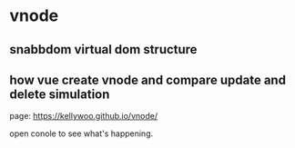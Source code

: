 # vnode

## snabbdom virtual dom structure

## how vue create vnode and compare update and delete simulation

page: <https://kellywoo.github.io/vnode/>

open conole to see what's happening.
